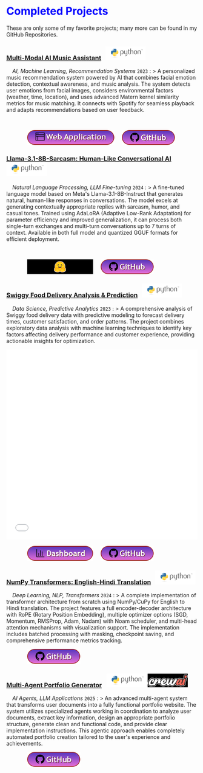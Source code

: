 # <span style="color:blue">Completed Projects</span>

These are only some of my favorite projects;  many more can be found in my GitHub Repositories.

<!--- Multi-Modal AI Music Assistant project --->

<!-- title -->

### <a href="https://multi-modal-ma.onrender.com" title="Live Demo" target="_blank">Multi-Modal AI Music Assistant</a> &nbsp; ![image](/assets/icons/rsz_python-logo.png) &nbsp; 

<!-- body text -->

&nbsp; &nbsp; _AI, Machine Learning, Recommendation Systems_ `2023`
: > A personalized music recommendation system powered by AI that combines facial emotion detection, contextual awareness, and music analysis. The system detects user emotions from facial images, considers environmental factors (weather, time, location), and uses advanced Matern kernel similarity metrics for music matching. It connects with Spotify for seamless playback and adapts recommendations based on user feedback.

<!-- image -->

<p align="center"><img src=""></p>

<!-- buttons -->

&nbsp; &nbsp; &nbsp; &nbsp; &nbsp; &nbsp; &nbsp; <a href="https://multi-modal-ma.onrender.com" target="_blank"><img src="b.web_app.png" /></a> &nbsp; &nbsp; <a href="https://github.com/Gauri-Tripathi/Multi_Modal_MA_" target="_blank"><img src="b.github.png" /></a>

<!--- Llama-3.1-8B-Sarcasm project --->

<!-- title -->

### <a href="https://huggingface.co/Gauri-tr/llama-3.1-8b-sarcasm" title="Hugging Face Model" target="_blank">Llama-3.1-8B-Sarcasm: Human-Like Conversational AI</a> &nbsp; ![image](/assets/icons/rsz_python-logo.png)

<!-- body text -->

&nbsp; &nbsp; _Natural Language Processing, LLM Fine-tuning_ `2024`
: > A fine-tuned language model based on Meta's Llama-3.1-8B-Instruct that generates natural, human-like responses in conversations. The model excels at generating contextually appropriate replies with sarcasm, humor, and casual tones. Trained using AdaLoRA (Adaptive Low-Rank Adaptation) for parameter efficiency and improved generalization, it can process both single-turn exchanges and multi-turn conversations up to 7 turns of context. Available in both full model and quantized GGUF formats for efficient deployment.

<!-- image -->

<p align="center"><img src=""></p>

<!-- buttons -->

&nbsp; &nbsp; &nbsp; &nbsp; &nbsp; &nbsp; &nbsp; <a href="https://huggingface.co/Gauri-tr/llama-3.1-8b-sarcasm" target="_blank"><img src="hf.png" /></a> &nbsp; &nbsp; <a href="https://github.com/Gauri-Tripathi/Conversation-Helper" target="_blank"><img src="b.github.png" /></a>

<!--- Food Delivery Prediction project --->

<!-- title -->

### <a href="https://github.com/Gauri-Tripathi/Food-Delivery-Analysis" title="GitHub Repository" target="_blank">Swiggy Food Delivery Analysis & Prediction</a> &nbsp; ![image](/assets/icons/rsz_python-logo.png) &nbsp; 

<!-- body text -->

&nbsp; &nbsp; _Data Science, Predictive Analytics_ `2023`
: > A comprehensive analysis of Swiggy food delivery data with predictive modeling to forecast delivery times, customer satisfaction, and order patterns. The project combines exploratory data analysis with machine learning techniques to identify key factors affecting delivery performance and customer experience, providing actionable insights for optimization.

<!-- image -->

<p align="center"><iframe src="delivery_visualization.html" width="100%" height="500px" frameborder="0"></iframe></p>

<!-- buttons -->

&nbsp; &nbsp; &nbsp; &nbsp; &nbsp; &nbsp; &nbsp; <a href="delivery_visualization.html" target="_blank"><img src="b.dashboard.png" /></a> &nbsp; &nbsp; <a href="https://github.com/Gauri-Tripathi/Food-Delivery-Analysis" target="_blank"><img src="b.github.png" /></a>

<!--- Transformers from Scratch project --->

<!-- title -->

### <a href="https://github.com/Gauri-Tripathi/Transformers-From-Scratch" title="GitHub Repository" target="_blank">NumPy Transformers: English-Hindi Translation</a> &nbsp; ![image](/assets/icons/rsz_python-logo.png)

<!-- body text -->

&nbsp; &nbsp; _Deep Learning, NLP, Transformers_ `2024`
: > A complete implementation of transformer architecture from scratch using NumPy/CuPy for English to Hindi translation. The project features a full encoder-decoder architecture with RoPE (Rotary Position Embedding), multiple optimizer options (SGD, Momentum, RMSProp, Adam, Nadam) with Noam scheduler, and multi-head attention mechanisms with visualization support. The implementation includes batched processing with masking, checkpoint saving, and comprehensive performance metrics tracking.

<!-- image -->

<p align="center"></p>

<!-- buttons -->

&nbsp; &nbsp; &nbsp; &nbsp; &nbsp; &nbsp; &nbsp; <a href="https://github.com/Gauri-Tripathi/Transformers-From-Scratch" target="_blank"><img src="b.github.png" /></a>

<!--- Multi-Agent System project --->

<!-- title -->

### <a href="https://github.com/Gauri-Tripathi/Portfolio-Generator-Agent" title="GitHub Repository" target="_blank">Multi-Agent Portfolio Generator</a> &nbsp; ![image](/assets/icons/rsz_python-logo.png) ![image](/assets/icons/crew_ai_logo.png)

<!-- body text -->

&nbsp; &nbsp; _AI Agents, LLM Applications_ `2025`
: > An advanced multi-agent system that transforms user documents into a fully functional portfolio website. The system utilizes specialized agents working in coordination to analyze user documents, extract key information, design an appropriate portfolio structure, generate clean and functional code, and provide clear implementation instructions. This agentic approach enables completely automated portfolio creation tailored to the user's experience and achievements.

<!-- image -->

<p align="center"></p>

<!-- buttons -->

&nbsp; &nbsp; &nbsp; &nbsp; &nbsp; &nbsp; &nbsp; <a href="https://github.com/Gauri-Tripathi/Portfolio-Generator-Agent" target="_blank"><img src="b.github.png" /></a>

